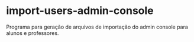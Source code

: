 # import-users-admin-console
Programa para geração de arquivos de importação do admin console para alunos e professores. 
